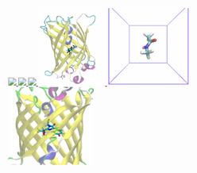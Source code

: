 
<!-- <a href="https://www.rcsb.org/structure/6OFA"> -->
<!--     <img align="left" src="img/6OFA_withwater.gif" width=400px></img> -->
<!-- </a> -->
<!--  -->
<!-- <a href="https://www.rcsb.org/structure/6OFA"> -->
<!--     <img align="left" src="img/6OFA_withoutwater.gif" width=400px></img> -->
<!-- </a> -->

<a href="https://www.rcsb.org/structure/1aki">
    <img align="" src="img/Lysosome_gromacs.gif" width=167px></img>
</a>
<a href="https://www.rcsb.org/structure/2BEG">
    <img align="" src="img/Ab42_pull.gif" width=377px></img>
</a>
<a href="https://www.rcsb.org/structure/3HTB">
    <img align="" src="img/T4_lysozyme_with_ligand_JZ4.gif" width=156px></img>
</a>
<a href="https://www.rcsb.org/structure/1ema">
    <img align="" src="img/GFP_with_CRO.gif" width=135px></img>
</a>
<a href="https://github.com/bioexcel/gromacs-2022-cp2k-tutorial">
    <img align="" src="img/NMA_QMMM.gif" width=165px></img>
</a>
<a href="https://github.com/bioexcel/gromacs-2022-cp2k-tutorial">
    <img align="" src="img/EGFP_QMMM.gif" width=172px></img>
</a>

<!-- until 837 -->

